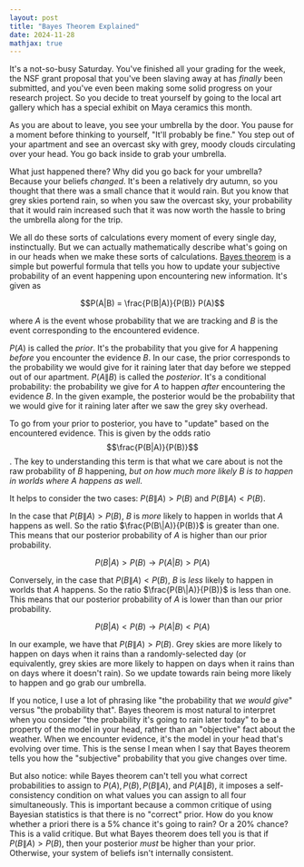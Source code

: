 ```yaml
---
layout: post
title: "Bayes Theorem Explained"
date: 2024-11-28
mathjax: true
---
```


It's a not-so-busy Saturday. You've finished all your grading for the week, the NSF grant proposal that you've been slaving away at has *finally* been submitted, and you've even been making some solid progress on your research project. So you decide to treat yourself by going to the local art gallery which has a special exhibit on Maya ceramics this month.

As you are about to leave, you see your umbrella by the door. You pause for a moment before thinking to yourself, 
"It'll probably be fine." You step out of your apartment and see an overcast sky with grey, moody clouds circulating over your head. You go back inside to grab your umbrella.

What just happened there? Why did you go back for your umbrella? Because your beliefs *changed*. It's been a relatively dry autumn, so 
you thought that there was a small chance that it would rain. But you know that grey skies portend rain, so when you saw the overcast
sky, your probability that it would rain increased such that it was now worth the hassle to bring the umbrella along for the trip.

We all do these sorts of calculations every moment of every single day, instinctually. But we can actually mathematically describe what's going on in our heads when we make these sorts of calculations. [Bayes theorem](https://en.wikipedia.org/wiki/Bayes%27_theorem) is a simple but powerful formula that tells you how to update your subjective probability of an event happening upon encountering new information. It's given as

$$P(A|B) = \frac{P(B|A)}{P(B)} P(A)$$

where $A$ is the event whose probability that we are tracking and $B$ is the event corresponding to the encountered evidence. 

$P(A)$ is called the *prior*. It's the probability that you give for $A$ happening *before* you encounter the evidence $B$. In our case, the prior corresponds to the probability we would give for it raining later that day before we stepped out of our apartment. $P(A\|B)$ is called the *posterior*. It's a conditional probability: the probability we give for $A$ to happen *after* encountering the evidence $B$. In the given example, the posterior would be the probability that we would give for it raining later after we saw the grey sky overhead.

To go from your prior to posterior, you have to "update" based on the encountered evidence. This is given by the odds ratio $$\frac{P(B|A)}{P(B)}$$. The key to understanding this term is that what we care about is not the raw probability of $B$ happening, 
*but on how much more likely $B$ is to happen in worlds where $A$ happens as well*.

It helps to consider the two cases: $P(B\|A) > P(B)$ and $P(B\|A) < P(B)$.

In the case that $P(B\|A) > P(B)$, $B$ is *more* likely to happen in worlds that $A$ happens as well. So the ratio $\frac{P(B\|A)}{P(B)}$ is greater than one. This means that our posterior probability of $A$ is higher than our prior probability.

$$P(B|A) > P(B) \longrightarrow P(A|B) > P(A)$$

Conversely, in the case that $P(B\|A) < P(B)$, $B$ is *less* likely to happen in worlds that $A$ happens. So the ratio $\frac{P(B\|A)}{P(B)}$ is less than one. This means that our posterior probability of $A$ is lower than than our prior probability.

$$P(B|A) < P(B) \longrightarrow P(A|B) < P(A)$$

In our example, we have that $P(B\|A) > P(B)$. Grey skies are more likely to happen on days when it rains than a randomly-selected day (or equivalently, grey skies are more likely to happen on days when it rains than on days where it doesn't rain). So we update towards rain being more likely to happen and go grab our umbrella.

If you notice, I use a lot of phrasing like "the probability that *we would give*" versus "the probability that". Bayes theorem is most
natural to interpret when you consider "the probability it's going to rain later today" to be a property of the model in your head, rather
than an "objective" fact about the weather. When we encounter evidence, it's the model in your head that's
evolving over time. This is the sense I mean when I say that Bayes theorem tells you how the "subjective" probability that you give
changes over time.

But also notice: while Bayes theorem can't tell you what correct probabilities to assign to $P(A), P(B), P(B\|A)$, and $P(A\|B)$, it imposes
a self-consistency condition on what values you can assign to all four simultaneously. This is important because a common critique of
using Bayesian statistics is that there is no "correct" prior. How do you know whether a priori there is a $5 \%$ chance it's going to rain? Or  a $20 \%$ chance? This is a valid critique. But what Bayes theorem does tell you is that if $P(B\|A) > P(B)$, then your posterior *must* be higher than your prior. Otherwise, your system of beliefs isn't internally consistent.